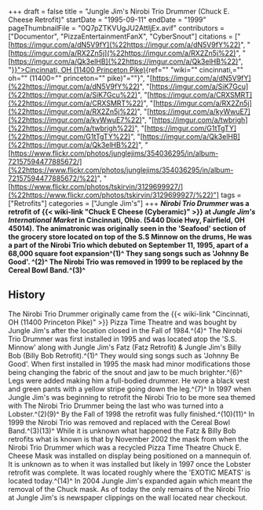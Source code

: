 +++
draft = false
title = "Jungle Jim's Nirobi Trio Drummer (Chuck E. Cheese Retrofit)"
startDate = "1995-09-11"
endDate = "1999"
pageThumbnailFile = "0Q7pZTKVUgJU2AttIjEx.avif"
contributors = ["Documentor", "PizzaEntertainmentFanX", "CyberSnout"]
citations = ["[https://imgur.com/a/dN5V9fY](%22https://imgur.com/a/dN5V9fY%22)", "[https://imgur.com/a/RX2Zn5j](%22https://imgur.com/a/RX2Zn5j%22)", "[https://imgur.com/a/Qk3elHB](%22https://imgur.com/a/Qk3elHB%22)", "[}}">Cincinnati, OH (11400 Princeton Pike)](%22%7B%7B%3C){ref="" "wiki="" cincinnati,="" oh="" (11400="" princeton="" pike)"=""}", "[https://imgur.com/a/dN5V9fY](%22https://imgur.com/a/dN5V9fY%22)", "[https://imgur.com/a/SiK7Gcu](%22https://imgur.com/a/SiK7Gcu%22)", "[https://imgur.com/a/CRXSMRT](%22https://imgur.com/a/CRXSMRT%22)", "[https://imgur.com/a/RX2Zn5j](%22https://imgur.com/a/RX2Zn5j%22)", "[https://imgur.com/a/kyWwuE7](%22https://imgur.com/a/kyWwuE7%22)", "[https://imgur.com/a/twbrigh](%22https://imgur.com/a/twbrigh%22)", "[https://imgur.com/G1tTgTY](%22https://imgur.com/G1tTgTY%22)", "[https://imgur.com/a/Qk3elHB](%22https://imgur.com/a/Qk3elHB%22)", "[https://www.flickr.com/photos/junglejims/354036295/in/album-72157594477885672/](%22https://www.flickr.com/photos/junglejims/354036295/in/album-72157594477885672/%22)", "[https://www.flickr.com/photos/tskirvin/3129699927/](%22https://www.flickr.com/photos/tskirvin/3129699927/%22)"]
tags = ["Retrofits"]
categories = ["Jungle Jim's"]
+++
***Nirobi Trio Drummer* was a retrofit of {{< wiki-link "Chuck E Cheese (Cyberamic)" >}} at *Jungle Jim's International Market* in Cincinnati, Ohio. (5440 Dixie Hwy, Fairfield, OH 45014).
The animatronic was originally seen in the 'Seafood' section of the grocery store located on top of the S.S Minnow on the drums, He was a part of the Nirobi Trio which debuted on September 11, 1995, apart of a 68,000 square foot expansion^(1)^ They sang songs such as 'Johnny Be Good'. ^(2)^ The Nirobi Trio was removed in 1999 to be replaced by the Cereal Bowl Band.^(3)^**

## History

The Nirobi Trio Drummer originally came from the {{< wiki-link "Cincinnati, OH (11400 Princeton Pike)" >}} Pizza Time Theatre and was bought by Jungle Jim's after the location closed in the Fall of 1984.^(4)^ The Nirobi Trio Drummer was first installed in 1995 and was located atop the 'S.S. Minnow' along with Jungle Jim's Fatz (Fatz Retrofit) & Jungle Jim's Billy Bob (Billy Bob Retrofit).^(1)^ They would sing songs such as 'Johnny Be Good'. When first installed in 1995 the mask had minor modifications those being changing the fabric of the snout and jaw to be much brighter.^(6)^ Legs were added making him a full-bodied drummer. He wore a black vest and green pants with a yellow stripe going down the leg.^(7)^
In 1997 when Jungle Jim's was beginning to retrofit the Nirobi Trio to be more sea themed with The Nirobi Trio Drummer being the last who was turned into a Lobster.^(2)(9)^ By the Fall of 1998 the retrofit was fully finished.^(10)(11)^
In 1999 the Nirobi Trio was removed and replaced with the Cereal Bowl Band.^(3)(13)^ While it is unknown what happened the Fatz & Billy Bob retrofits what is known is that by November 2002 the mask from when the Nirobi Trio Drummer which was a recycled Pizza Time Theatre Chuck E. Cheese Mask was installed on display being positioned on a mannequin of. It is unknown as to when it was installed but likely in 1997 once the Lobster retrofit was complete. It was located roughly where the 'EXOTIC MEATS' is located today.^(14)^ In 2004 Jungle Jim's expanded again which meant the removal of the Chuck mask. As of today the only remains of the Nirobi Trio at Jungle Jim's is newspaper clippings on the wall located near checkout.
